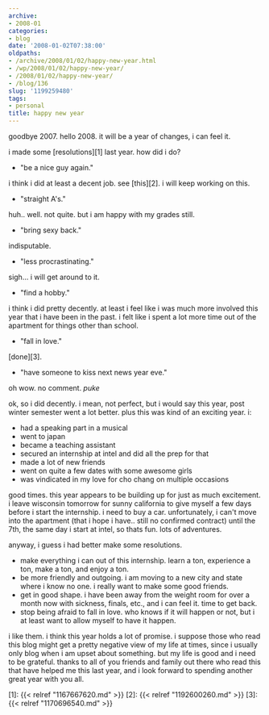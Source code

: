 ```yaml
---
archive:
- 2008-01
categories:
- blog
date: '2008-01-02T07:38:00'
oldpaths:
- /archive/2008/01/02/happy-new-year.html
- /wp/2008/01/02/happy-new-year/
- /2008/01/02/happy-new-year/
- /blog/136
slug: '1199259480'
tags:
- personal
title: happy new year
---
```


goodbye 2007. hello 2008. it will be a year of changes, i can feel it.

i made some [resolutions][1] last year. how did i do?

- "be a nice guy again."

i think i did at least a decent job. see [this][2]. i will keep working on
this.

- "straight A's."

huh.. well. not quite. but i am happy with my grades still.

- "bring sexy back."

indisputable.

- "less procrastinating."

sigh... i will get around to it.

- "find a hobby."

i think i did pretty decently. at least i feel like i was much more
involved this year that i have been in the past. i felt like i spent a lot
more time out of the apartment for things other than school.

- "fall in love."

[done][3].

- "have someone to kiss next news year eve."

oh wow. no comment. *puke*

ok, so i did decently. i mean, not perfect, but i would say this year,
post winter semester went a lot better. plus this was kind of an exciting
year. i:

- had a speaking part in a musical
- went to japan
- became a teaching assistant
- secured an internship at intel and did all the prep for that
- made a lot of new friends
- went on quite a few dates with some awesome girls
- was vindicated in my love for cho chang on multiple occasions

good times. this year appears to be building up for just as much
excitement. i leave wisconsin tomorrow for sunny california to give myself
a few days before i start the internship. i need to buy a car.
unfortunately, i can't move into the apartment (that i hope i have.. still
no confirmed contract) until the 7th, the same day i start at intel, so
thats fun. lots of adventures.

anyway, i guess i had better make some resolutions.


- make everything i can out of this internship. learn a ton, experience
  a ton, make a ton, and enjoy a ton.
- be more friendly and outgoing. i am moving to a new city and state
  where i know no one. i really want to make some good friends.
- get in good shape. i have been away from the weight room for over
  a month now with sickness, finals, etc., and i can feel it. time to get
  back.
- stop being afraid to fall in love. who knows if it will happen or not,
  but i at least want to allow myself to have it happen.

i like them. i think this year holds a lot of promise. i suppose those who
read this blog might get a pretty negative view of my life at times, since
i usually only blog when i am upset about something. but my life is good
and i need to be grateful. thanks to all of you friends and family out
there who read this that have helped me this last year, and i look forward
to spending another great year with you all.

[1]: {{< relref "1167667620.md" >}}
[2]: {{< relref "1192600260.md" >}}
[3]: {{< relref "1170696540.md" >}}

